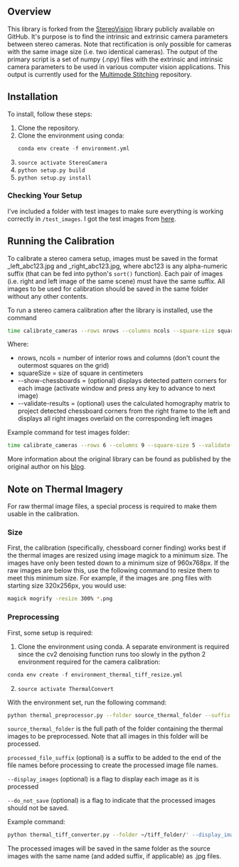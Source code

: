## Overview
This library is forked from the [StereoVision](https://github.com/erget/StereoVision) library publicly available on GitHub. It's purpose is to find the intrinsic and extrinsic camera parameters between stereo cameras. Note that rectification is only possible for cameras with the same image size (i.e. two identical cameras). The output of the primary script is a set of numpy (.npy) files with the extrinsic and intrinsic camera parameters to be used in various computer vision applications. This output is currently used for the [Multimode Stitching](https://github.com/kespry/MultimodeStitching) repository.

## Installation
To install, follow these steps:

 1. Clone the repository.
 2. Clone the environment using conda:
 	```python
 	conda env create -f environment.yml
 	```
 3. ```source activate StereoCamera```
 4. ```python setup.py build```
 5. ```python setup.py install```

### Checking Your Setup
I've included a folder with test images to make sure everything is working correctly in ```/test_images```. I got the test images from [here](https://github.com/sourishg/stereo-calibration/tree/master/calib_imgs).

## Running the Calibration
To calibrate a stereo camera setup, images must be saved in the format _left_abc123.jpg and _right_abc123.jpg, where abc123 is any alpha-numeric suffix (that can be fed into python's ```sort()``` function). Each pair of images (i.e. right and left image of the same scene) must have the same suffix. All images to be used for calibration should be saved in the same folder without any other contents.

To run a stereo camera calibration after the library is installed, use the command

```bash
time calibrate_cameras --rows nrows --columns ncols --square-size squareSize --show-chessboards inputImageFolder outputResultsFolder
```

Where:
 * nrows, ncols = number of interior rows and columns (don't count the outermost squares on the grid)
 * squareSize = size of square in centimeters
 * --show-chessboards = (optional) displays detected pattern corners for each image (activate window and press any key to advance to next image)
 * --validate-results = (optional) uses the calculated homography matrix to project detected chessboard corners from the right frame to the left and displays all right images overlaid on the corresponding left images

Example command for test images folder:
```bash
time calibrate_cameras --rows 6 --columns 9 --square-size 5 --validate-results ../test_images/3/ ../test_images/test_set_3_results/
```
More information about the original library can be found as published by the original author on his [blog](https://erget.wordpress.com/2014/02/28/calibrating-a-stereo-pair-with-python/).

## Note on Thermal Imagery
For raw thermal image files, a special process is required to make them usable in the calibration.

### Size
First, the calibration (specifically, chessboard corner finding) works best if the thermal images are resized using image magick to a minimum size. The images have only been tested down to a minimum size of 960x768px. If the raw images are below this, use the following command to resize them to meet this minimum size. For example, if the images are .png files with starting size 320x256px, you would use:

```bash
magick mogrify -resize 300% *.png
```
### Preprocessing
First, some setup is required:
 1. Clone the environment using conda. A separate environment is required since the cv2 denoising function runs too slowly in the python 2   environment required for the camera calibration:
  ```python
  conda env create -f environment_thermal_tiff_resize.yml
  ```
 2. ```source activate ThermalConvert```
 
With the environment set, run the following command:

```bash
python thermal_preprocessor.py --folder source_thermal_folder --suffix processed_file_suffix --display_images --do_not_save
```
 
```source_thermal_folder``` is the full path of the folder containing the thermal images to be preprocessed. Note that all images in this folder will be processed.

```processed_file_suffix``` (optional) is a suffix to be added to the end of the file names before processing to create the processed image file names.

```--display_images``` (optional) is a flag to display each image as it is processed

```--do_not_save``` (optional) is a flag to indicate that the processed images should not be saved.
 
Example command:
```bash
python thermal_tiff_converter.py --folder ~/tiff_folder/' --display_images
```

The processed images will be saved in the same folder as the source images with the same name (and added suffix, if applicable) as .jpg files.
